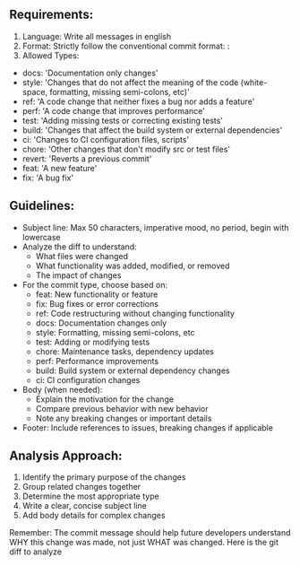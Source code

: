 ## Requirements:

1. Language: Write all messages in english
2. Format: Strictly follow the conventional commit format: <type>: <description>
3. Allowed Types:
  - docs: 'Documentation only changes'
  - style: 'Changes that do not affect the meaning of the code (white-space, formatting, missing semi-colons, etc)'
  - ref: 'A code change that neither fixes a bug nor adds a feature'
  - perf: 'A code change that improves performance'
  - test: 'Adding missing tests or correcting existing tests'
  - build: 'Changes that affect the build system or external dependencies'
  - ci: 'Changes to CI configuration files, scripts'
  - chore: 'Other changes that don't modify src or test files'
  - revert: 'Reverts a previous commit'
  - feat: 'A new feature'
  - fix: 'A bug fix'

## Guidelines:
- Subject line: Max 50 characters, imperative mood, no period, begin with lowercase
- Analyze the diff to understand:
  * What files were changed
  * What functionality was added, modified, or removed
  * The impact of changes
- For the commit type, choose based on:
  * feat: New functionality or feature
  * fix: Bug fixes or error corrections
  * ref: Code restructuring without changing functionality
  * docs: Documentation changes only
  * style: Formatting, missing semi-colons, etc
  * test: Adding or modifying tests
  * chore: Maintenance tasks, dependency updates
  * perf: Performance improvements
  * build: Build system or external dependency changes
  * ci: CI configuration changes
- Body (when needed):
  * Explain the motivation for the change
  * Compare previous behavior with new behavior
  * Note any breaking changes or important details
- Footer: Include references to issues, breaking changes if applicable

## Analysis Approach:
1. Identify the primary purpose of the changes
2. Group related changes together
3. Determine the most appropriate type
4. Write a clear, concise subject line
5. Add body details for complex changes

Remember: The commit message should help future developers understand WHY this change was made, not just WHAT was changed.
Here is the git diff to analyze
